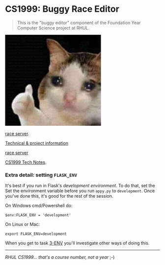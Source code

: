 CS1999: Buggy Race Editor
=========================

> This is the "buggy editor" component of the Foundation Year Computer Science
> project at RHUL.

![image info](./static/images/cat.jpg)

[race server](http://rhul.buggyrace.net).

[Technical & project information](https://rhul-cs-projects.github.io/CS1999-buggy-race-server/)

[race server](http://rhul.buggyrace.net)

[CS1999 Tech Notes](https://rhul-cs-projects.github.io/CS1999-buggy-race-server/).


### Extra detail: setting `FLASK_ENV`

It's best if you run in Flask's _development environment_. To do that, set the 
Set the environment variable before you run `appy.py` to `development`. Once
you've done this, it's good for the rest of the session.

On Windows cmd/Powershell do:

    $env:FLASK_ENV = 'development'

On Linux or Mac:

    export FLASK_ENV=development

When you get to task [3-ENV](https://rhul-cs-projects.github.io/CS1999-buggy-race-server/project/tasks/#task-3-env)
you'll investigate other ways of doing this.


---

*RHUL CS1999... that's a course number, not a year* ;-)


